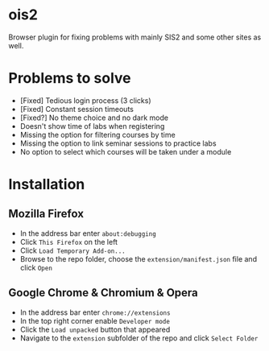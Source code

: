 # ois2
Browser plugin for fixing problems with mainly SIS2 and some other sites as well.

# Problems to solve
* [Fixed] Tedious login process (3 clicks)
* [Fixed] Constant session timeouts
* [Fixed?] No theme choice and no dark mode
* Doesn't show time of labs when registering
* Missing the option for filtering courses by time
* Missing the option to link seminar sessions to practice labs
* No option to select which courses will be taken under a module

# Installation

## Mozilla Firefox
* In the address bar enter `about:debugging`
* Click `This Firefox` on the left
* Click `Load Temporary Add-on...`
* Browse to the repo folder, choose the `extension/manifest.json` file and click `Open`

## Google Chrome & Chromium & Opera
* In the address bar enter `chrome://extensions`
* In the top right corner enable `Developer mode`
* Click the `Load unpacked` button that appeared
* Navigate to the `extension` subfolder of the repo and click `Select Folder`
